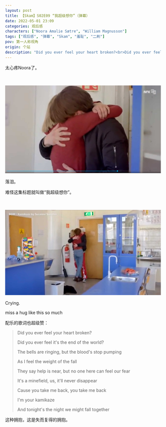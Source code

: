 ```yaml
---
layout: post
title: 【Skam】S02E09 “我超级想你”（弹幕）
date: 2022-05-01 23:09
categories: 观后感
characters: ["Noora Amalie Sætre", "William Magnusson"]
tags: ["观后感", "弹幕", "Skam", "羞耻", "二刷"]
pov: 第一人称视角
origin: 个站
description: "Did you ever feel your heart broken?<br>Did you ever feel it's the end of the world?<br>The bells are ringing, but the blood's stop pumping<br>As I feel the weight of the fall<br>They say help is near, but no one here can feel our fear<br>It's a minefield, us, it'll never disappear<br>Cause you take me back, you take me back<br>I'm your kamikaze<br>And tonight's the night we might fall together"
---
```


太心疼Noora了。

<br><br>
![9-1](https://raw.githubusercontent.com/junesirius/junesirius.github.io/master/assets/images/Skam/Skam2/Skam2-9-1.png)
<br>

落泪。

难怪这集标题就叫做“我超级想你”。

<br><br>
![9-2](https://raw.githubusercontent.com/junesirius/junesirius.github.io/master/assets/images/Skam/Skam2/Skam2-9-2.png)
<br>

Crying.

miss a hug like this so much

配乐的歌词也超级赞：

> Did you ever feel your heart broken?
>
> Did you ever feel it's the end of the world?
>
> The bells are ringing, but the blood's stop pumping
>
> As I feel the weight of the fall
>
> They say help is near, but no one here can feel our fear
>
> It's a minefield, us, it'll never disappear
>
> Cause you take me back, you take me back
>
> I'm your kamikaze
>
> And tonight's the night we might fall together

这种拥抱，这是失而复得的拥抱。
